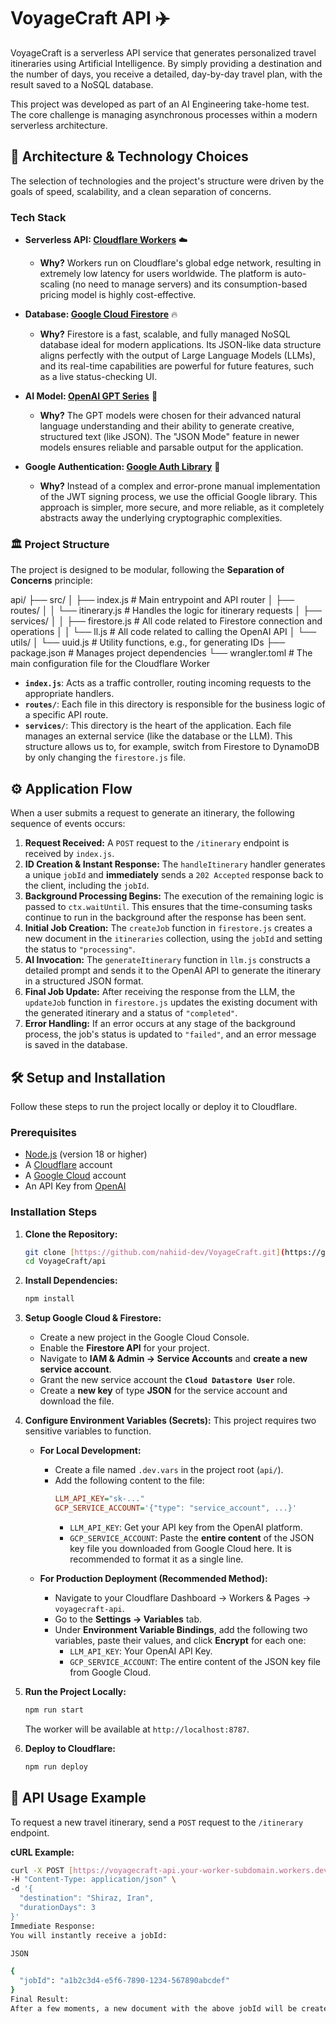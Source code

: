 # VoyageCraft API ✈️

VoyageCraft is a serverless API service that generates personalized travel itineraries using Artificial Intelligence. By simply providing a destination and the number of days, you receive a detailed, day-by-day travel plan, with the result saved to a NoSQL database.

This project was developed as part of an AI Engineering take-home test. The core challenge is managing asynchronous processes within a modern serverless architecture.

## 🚀 Architecture & Technology Choices

The selection of technologies and the project's structure were driven by the goals of speed, scalability, and a clean separation of concerns.

### Tech Stack

* **Serverless API: [Cloudflare Workers](https://workers.cloudflare.com/)** ☁️
    * **Why?** Workers run on Cloudflare's global edge network, resulting in extremely low latency for users worldwide. The platform is auto-scaling (no need to manage servers) and its consumption-based pricing model is highly cost-effective.

* **Database: [Google Cloud Firestore](https://cloud.google.com/firestore)** 🔥
    * **Why?** Firestore is a fast, scalable, and fully managed NoSQL database ideal for modern applications. Its JSON-like data structure aligns perfectly with the output of Large Language Models (LLMs), and its real-time capabilities are powerful for future features, such as a live status-checking UI.

* **AI Model: [OpenAI GPT Series](https://openai.com/)** 🤖
    * **Why?** The GPT models were chosen for their advanced natural language understanding and their ability to generate creative, structured text (like JSON). The "JSON Mode" feature in newer models ensures reliable and parsable output for the application.

* **Google Authentication: [Google Auth Library](https://github.com/googleapis/google-auth-library-nodejs)** 🔑
    * **Why?** Instead of a complex and error-prone manual implementation of the JWT signing process, we use the official Google library. This approach is simpler, more secure, and more reliable, as it completely abstracts away the underlying cryptographic complexities.

### 🏛️ Project Structure

The project is designed to be modular, following the **Separation of Concerns** principle:

api/
├── src/
│   ├── index.js          # Main entrypoint and API router
│   ├── routes/
│   │   └── itinerary.js  # Handles the logic for itinerary requests
│   ├── services/
│   │   ├── firestore.js  # All code related to Firestore connection and operations
│   │   └── ll.js        # All code related to calling the OpenAI API
│   └── utils/
│       └── uuid.js       # Utility functions, e.g., for generating IDs
├── package.json          # Manages project dependencies
└── wrangler.toml         # The main configuration file for the Cloudflare Worker


* **`index.js`**: Acts as a traffic controller, routing incoming requests to the appropriate handlers.
* **`routes/`**: Each file in this directory is responsible for the business logic of a specific API route.
* **`services/`**: This directory is the heart of the application. Each file manages an external service (like the database or the LLM). This structure allows us to, for example, switch from Firestore to DynamoDB by only changing the `firestore.js` file.

## ⚙️ Application Flow

When a user submits a request to generate an itinerary, the following sequence of events occurs:

1.  **Request Received:** A `POST` request to the `/itinerary` endpoint is received by `index.js`.
2.  **ID Creation & Instant Response:** The `handleItinerary` handler generates a unique `jobId` and **immediately** sends a `202 Accepted` response back to the client, including the `jobId`.
3.  **Background Processing Begins:** The execution of the remaining logic is passed to `ctx.waitUntil`. This ensures that the time-consuming tasks continue to run in the background after the response has been sent.
4.  **Initial Job Creation:** The `createJob` function in `firestore.js` creates a new document in the `itineraries` collection, using the `jobId` and setting the status to `"processing"`.
5.  **AI Invocation:** The `generateItinerary` function in `llm.js` constructs a detailed prompt and sends it to the OpenAI API to generate the itinerary in a structured JSON format.
6.  **Final Job Update:** After receiving the response from the LLM, the `updateJob` function in `firestore.js` updates the existing document with the generated itinerary and a status of `"completed"`.
7.  **Error Handling:** If an error occurs at any stage of the background process, the job's status is updated to `"failed"`, and an error message is saved in the database.

## 🛠️ Setup and Installation

Follow these steps to run the project locally or deploy it to Cloudflare.

### Prerequisites

* [Node.js](https://nodejs.org/) (version 18 or higher)
* A [Cloudflare](https://dash.cloudflare.com/) account
* A [Google Cloud](https://console.cloud.google.com/) account
* An API Key from [OpenAI](https://platform.openai.com/api-keys)

### Installation Steps

1.  **Clone the Repository:**
    ```bash
    git clone [https://github.com/nahiid-dev/VoyageCraft.git](https://github.com/nahiid-dev/VoyageCraft.git)
    cd VoyageCraft/api
    ```

2.  **Install Dependencies:**
    ```bash
    npm install
    ```

3.  **Setup Google Cloud & Firestore:**
    * Create a new project in the Google Cloud Console.
    * Enable the **Firestore API** for your project.
    * Navigate to **IAM & Admin -> Service Accounts** and **create a new service account**.
    * Grant the new service account the **`Cloud Datastore User`** role.
    * Create a **new key** of type **JSON** for the service account and download the file.

4.  **Configure Environment Variables (Secrets):**
    This project requires two sensitive variables to function.

    * **For Local Development:**
        * Create a file named `.dev.vars` in the project root (`api/`).
        * Add the following content to the file:
            ```ini
            LLM_API_KEY="sk-..."
            GCP_SERVICE_ACCOUNT='{"type": "service_account", ...}'
            ```
            * `LLM_API_KEY`: Get your API key from the OpenAI platform.
            * `GCP_SERVICE_ACCOUNT`: Paste the **entire content** of the JSON key file you downloaded from Google Cloud here. It is recommended to format it as a single line.

    * **For Production Deployment (Recommended Method):**
        * Navigate to your Cloudflare Dashboard -> Workers & Pages -> `voyagecraft-api`.
        * Go to the **Settings -> Variables** tab.
        * Under **Environment Variable Bindings**, add the following two variables, paste their values, and click **Encrypt** for each one:
            * `LLM_API_KEY`: Your OpenAI API Key.
            * `GCP_SERVICE_ACCOUNT`: The entire content of the JSON key file from Google Cloud.

5.  **Run the Project Locally:**
    ```bash
    npm run start
    ```
    The worker will be available at `http://localhost:8787`.

6.  **Deploy to Cloudflare:**
    ```bash
    npm run deploy
    ```

## 🔌 API Usage Example

To request a new travel itinerary, send a `POST` request to the `/itinerary` endpoint.

**cURL Example:**
```bash
curl -X POST [https://voyagecraft-api.your-worker-subdomain.workers.dev/itinerary](https://voyagecraft-api.your-worker-subdomain.workers.dev/itinerary) \
-H "Content-Type: application/json" \
-d '{
  "destination": "Shiraz, Iran",
  "durationDays": 3
}'
Immediate Response:
You will instantly receive a jobId:

JSON

{
  "jobId": "a1b2c3d4-e5f6-7890-1234-567890abcdef"
}
Final Result:
After a few moments, a new document with the above jobId will be created in your Firestore itineraries collection, containing the complete, generated travel plan.